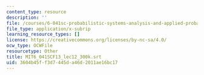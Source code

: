 ```yaml
---
content_type: resource
description: ''
file: /courses/6-041sc-probabilistic-systems-analysis-and-applied-probability-fall-2013/3604b45ff3d7445da46d2011ae16bc17_MIT6_041SCF13_lec12_300k.srt
file_type: application/x-subrip
learning_resource_types: []
license: https://creativecommons.org/licenses/by-nc-sa/4.0/
ocw_type: OCWFile
resourcetype: Other
title: MIT6_041SCF13_lec12_300k.srt
uid: 3604b45f-f3d7-445d-a46d-2011ae16bc17
---
```

